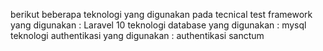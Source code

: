 berikut beberapa teknologi yang digunakan pada tecnical test
framework yang digunakan : Laravel 10
teknologi database yang digunakan : mysql
teknologi authentikasi yang digunakan : authentikasi sanctum